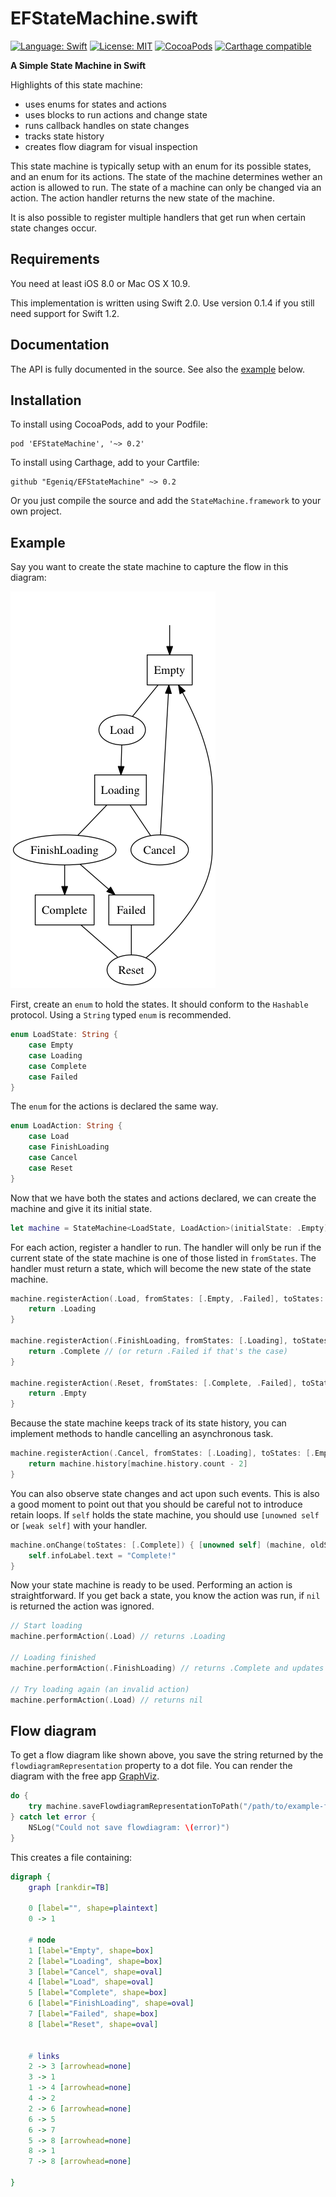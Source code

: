 EFStateMachine.swift
====================

[![Language: Swift](https://img.shields.io/badge/lang-Swift-orange.svg?style=flat)](https://developer.apple.com/swift/)
[![License: MIT](https://img.shields.io/badge/license-MIT-blue.svg?style=flat)](https://raw.githubusercontent.com/Egeniq/EFStateMachine/master/LICENSE)
[![CocoaPods](https://img.shields.io/cocoapods/v/EFStateMachine.svg?style=flat)](http://cocoapods.org)
[![Carthage compatible](https://img.shields.io/badge/Carthage-compatible-4BC51D.svg?style=flat)](https://github.com/Carthage/Carthage)

__A Simple State Machine in Swift__

Highlights of this state machine:

* uses enums for states and actions
* uses blocks to run actions and change state
* runs callback handles on state changes
* tracks state history
* creates flow diagram for visual inspection

This state machine is typically setup with an enum for its possible states, and an enum for its actions. The state
of the machine determines wether an action is allowed to run. The state of a machine can only be changed via an
action. The action handler returns the new state of the machine.

It is also possible to register multiple handlers that get run when certain state changes occur.

## Requirements

You need at least iOS 8.0 or Mac OS X 10.9.

This implementation is written using Swift 2.0. Use version 0.1.4 if you still need support for Swift 1.2. 

## Documentation

The API is fully documented in the source. See also the [example](#example) below.

## Installation

To install using CocoaPods, add to your Podfile:

    pod 'EFStateMachine', '~> 0.2'

To install using Carthage, add to your Cartfile:

    github "Egeniq/EFStateMachine" ~> 0.2

Or you just compile the source and add the `StateMachine.framework` to your own project.

## Example

Say you want to create the state machine to capture the flow in this diagram:

![flow diagram](example-flow-diagram.png)

First, create an `enum` to hold the states. It should conform to the `Hashable` protocol. Using a `String` typed `enum` is recommended.

```swift
enum LoadState: String {
    case Empty
    case Loading
    case Complete
    case Failed
}
```

The `enum` for the actions is declared the same way.

```swift
enum LoadAction: String {
    case Load
    case FinishLoading
    case Cancel
    case Reset
}
```

Now that we have both the states and actions declared, we can create the machine and give it its initial state.

```swift
let machine = StateMachine<LoadState, LoadAction>(initialState: .Empty)
```

For each action, register a handler to run. The handler will only be run if the current state of the state machine is one of those listed in `fromStates`. The handler must return a state, which will become the new state of the state machine.

```swift
machine.registerAction(.Load, fromStates: [.Empty, .Failed], toStates: [.Loading]) { (machine) -> LoadState in
    return .Loading
}

machine.registerAction(.FinishLoading, fromStates: [.Loading], toStates: [.Complete, .Failed]) { (machine) -> LoadState in
    return .Complete // (or return .Failed if that's the case)
}

machine.registerAction(.Reset, fromStates: [.Complete, .Failed], toStates: [.Empty]) { (machine) -> LoadState in
    return .Empty
}
```

Because the state machine keeps track of its state history, you can implement methods to handle cancelling an asynchronous task.

```swift
machine.registerAction(.Cancel, fromStates: [.Loading], toStates: [.Empty, .Failed]) { (machine) -> LoadState in
    return machine.history[machine.history.count - 2]
}
```

You can also observe state changes and act upon such events. This is also a good moment to point out that you should be careful not to introduce retain loops. If `self` holds the state machine, you should use `[unowned self` or `[weak self]` with your handler.

```swift
machine.onChange(toStates: [.Complete]) { [unowned self] (machine, oldState, newState) -> Void in
    self.infoLabel.text = "Complete!"
}
```

Now your state machine is ready to be used. Performing an action is straightforward. If you get back a state, you know the action was run, if `nil` is returned the action was ignored.

```swift
// Start loading
machine.performAction(.Load) // returns .Loading

// Loading finished
machine.performAction(.FinishLoading) // returns .Complete and updates infoLabel to "Complete!"

// Try loading again (an invalid action)
machine.performAction(.Load) // returns nil
```	

## Flow diagram

To get a flow diagram like shown above, you save the string returned by the `flowdiagramRepresentation` property to a dot file. You can render the diagram with the free app [GraphViz](http://graphviz.org).

```swift
do {
    try machine.saveFlowdiagramRepresentationToPath("/path/to/example-flow-diagram.dot")
} catch let error {
    NSLog("Could not save flowdiagram: \(error)")
}
```

This creates a file containing:

```dot
digraph {
    graph [rankdir=TB]
    
    0 [label="", shape=plaintext]
    0 -> 1
    
    # node
    1 [label="Empty", shape=box]
    2 [label="Loading", shape=box]
    3 [label="Cancel", shape=oval]
    4 [label="Load", shape=oval]
    5 [label="Complete", shape=box]
    6 [label="FinishLoading", shape=oval]
    7 [label="Failed", shape=box]
    8 [label="Reset", shape=oval]

    
    # links
    2 -> 3 [arrowhead=none]
    3 -> 1
    1 -> 4 [arrowhead=none]
    4 -> 2
    2 -> 6 [arrowhead=none]
    6 -> 5
    6 -> 7
    5 -> 8 [arrowhead=none]
    8 -> 1
    7 -> 8 [arrowhead=none]

}
```
